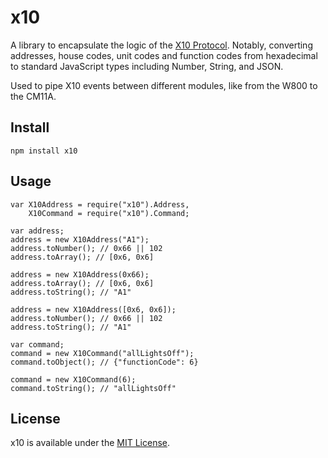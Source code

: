 # x10

A library to encapsulate the logic of the [X10 Protocol][2]. Notably, converting addresses, house codes, unit codes and function codes from hexadecimal to standard JavaScript types including Number, String, and JSON.

Used to pipe X10 events between different modules, like from the W800 to the CM11A.

## Install

	npm install x10

## Usage

	var X10Address = require("x10").Address,
		X10Command = require("x10").Command;
	
	var address;
	address = new X10Address("A1");
	address.toNumber(); // 0x66 || 102
	address.toArray(); // [0x6, 0x6]
	
	address = new X10Address(0x66);
	address.toArray(); // [0x6, 0x6]
	address.toString(); // "A1"
	
	address = new X10Address([0x6, 0x6]);
	address.toNumber(); // 0x66 || 102
	address.toString(); // "A1"
	
	var command;
	command = new X10Command("allLightsOff");
	command.toObject(); // {"functionCode": 6}
	
	command = new X10Command(6);
	command.toString(); // "allLightsOff"
	

## License

x10 is available under the [MIT License][1].

  [1]: https://github.com/keithws/x10/blob/master/LICENSE
  [2]: http://en.wikipedia.org/wiki/X10_(industry_standard)
